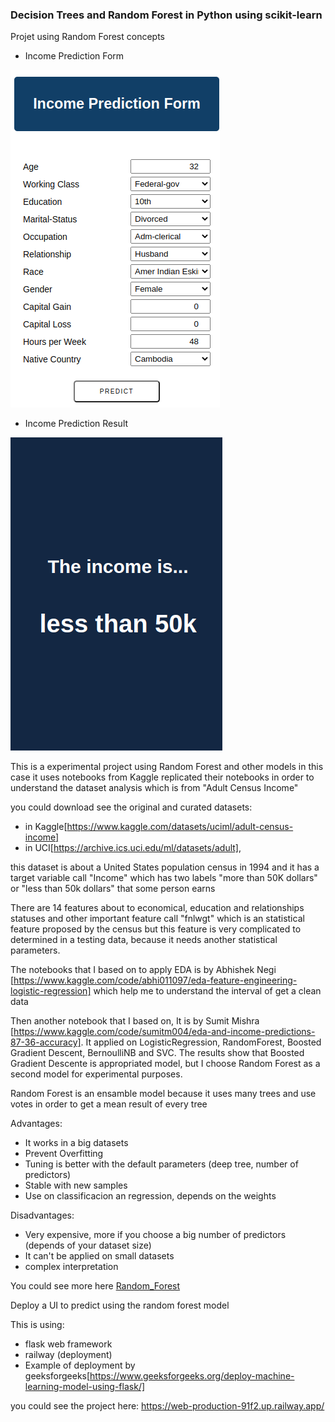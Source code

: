 
### Decision Trees and Random Forest in Python using scikit-learn

Projet using Random Forest concepts

- Income Prediction Form

![income_pred_form](images/income_pred_form.png)

- Income Prediction Result 

![income_pred_res](images/income_pred_res.png)


This is a experimental project using Random Forest and other models
in this case it uses notebooks from Kaggle replicated their notebooks in order to understand
the dataset analysis which is from "Adult Census Income"

you could download see the original and curated datasets:

- in Kaggle[https://www.kaggle.com/datasets/uciml/adult-census-income]
- in UCI[https://archive.ics.uci.edu/ml/datasets/adult], 

this dataset is about a United States population census in 1994 and it has
a target variable call "Income" which has two labels "more than 50K dollars" or "less than 50k dollars" that some person earns

There are 14 features about to economical, education and relationships statuses and other important feature call "fnlwgt" which is 
an statistical feature proposed by the census but this feature is very complicated to determined in a testing data, because it needs another
statistical parameters.

The notebooks that I based on to apply EDA is by Abhishek Negi [https://www.kaggle.com/code/abhi011097/eda-feature-engineering-logistic-regression] which help me to understand the interval of get a clean data

Then another notebook that I based on, It is by Sumit Mishra [https://www.kaggle.com/code/sumitm004/eda-and-income-predictions-87-36-accuracy]. It applied on LogisticRegression, RandomForest, Boosted Gradient Descent, BernoulliNB and SVC. The results show that Boosted Gradient Descente is appropriated model, but I choose Random Forest as a second model for experimental purposes.

Random Forest is an ensamble model because it uses many trees and use votes in order to get a mean result of every tree

Advantages:
- It works in a big datasets 
- Prevent Overfitting
- Tuning is better with the default parameters (deep tree, number of predictors)
- Stable with new samples 
- Use on classificacion an regression, depends on the weights

Disadvantages:
- Very expensive, more if you choose a big number of predictors (depends of your dataset size)
- It can't be applied on small datasets
- complex interpretation

You could see more here [Random_Forest](https://link.springer.com/article/10.1023/a:1010933404324)

Deploy a UI to predict using the random forest model

This is using:
- flask web framework
- railway (deployment)
- Example of deployment by geeksforgeeks[https://www.geeksforgeeks.org/deploy-machine-learning-model-using-flask/]

you could see the project here:
https://web-production-91f2.up.railway.app/

